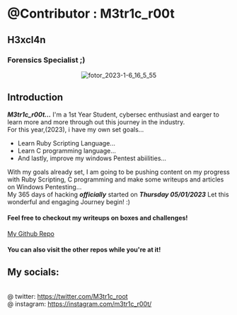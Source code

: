 # @Contributor : M3tr1c_r00t
## H3xcl4n 
### Forensics Specialist ;)

<div align="center">
          
![fotor_2023-1-6_16_5_55](https://user-images.githubusercontent.com/99975622/211022647-bc01ec57-e5d0-4665-af7c-a7cbe44c9f1d.png)

          
</div>

## Introduction
_**M3tr1c_r00t...**_
I'm a 1st Year Student, cybersec enthusiast and earger to learn more and more through out this journey in the industry.
<br>For this year,(2023), i have my own set goals...
<ul>
  <li>
    Learn Ruby Scripting Language...
  </li>
  <li>
    Learn C programming language...
  </li>
  <li>
    And lastly, improve my windows Pentest abiilities...
  </li>
</ul>

With my goals already set, I am going to be pushing content on my progress with Ruby Scripting, C programming and make some writeups and articles on Windows Pentesting...
<br> My 365 days of hacking _**officially**_ started on _**Thursday 05/01/2023**_
Let this wonderful and engaging Journey begin! :)


#### Feel free to checkout my writeups on boxes and challenges!
<a href="https://github.com/MetricCode">My Github Repo </a>
 #### You can also visit the other repos while you're at it! 
## My socials:
<br>@ twitter: https://twitter.com/M3tr1c_root
<br>@ instagram: https://instagram.com/m3tr1c_r00t/
   
